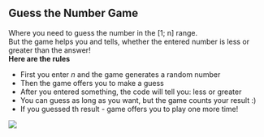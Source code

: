 ## Guess the Number Game
Where you need to guess the number in the [1; n] range.</br>But the game helps you and tells, whether the entered number is less or greater than the answer!</br>
**Here are the rules**
- First you enter *n* and the game generates a random number
- Then the game offers you to make a guess
- After you entered something, the code will tell you: less or greater
- You can guess as long as you want, but the game counts your result :)
- If you guessed th result - game offers you to play one more time!
<img src="https://media.giphy.com/media/SU9T1FjdrFcyJj9ThM/giphy.gif">
